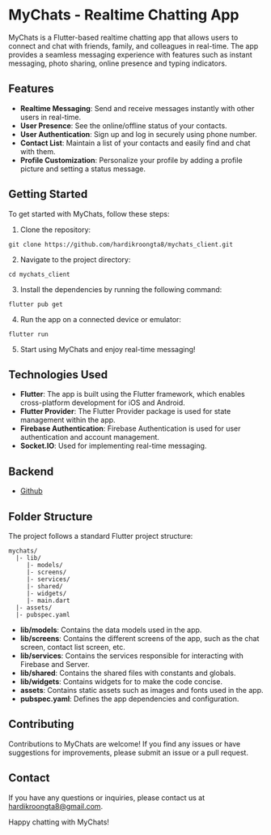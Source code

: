 # MyChats - Realtime Chatting App

MyChats is a Flutter-based realtime chatting app that allows users to connect and chat with friends, family, and colleagues in real-time. The app provides a seamless messaging experience with features such as instant messaging, photo sharing, online presence and typing indicators.

## Features

- **Realtime Messaging**: Send and receive messages instantly with other users in real-time.
- **User Presence**: See the online/offline status of your contacts.
- **User Authentication**: Sign up and log in securely using phone number.
- **Contact List**: Maintain a list of your contacts and easily find and chat with them.
- **Profile Customization**: Personalize your profile by adding a profile picture and setting a status message.

## Getting Started

To get started with MyChats, follow these steps:

1. Clone the repository:

```shell
git clone https://github.com/hardikroongta8/mychats_client.git
```

2. Navigate to the project directory:

```shell
cd mychats_client
```

3. Install the dependencies by running the following command:

```shell
flutter pub get
```

4. Run the app on a connected device or emulator:

```shell
flutter run
```

5. Start using MyChats and enjoy real-time messaging!

## Technologies Used

- **Flutter**: The app is built using the Flutter framework, which enables cross-platform development for iOS and Android.
- **Flutter Provider**: The Flutter Provider package is used for state management within the app.
- **Firebase Authentication**: Firebase Authentication is used for user authentication and account management.
- **Socket.IO**: Used for implementing real-time messaging.

## Backend
- [Github](https://github.com/hardikroongta8/mychats_backend)

## Folder Structure

The project follows a standard Flutter project structure:

```
mychats/
  |- lib/
     |- models/
     |- screens/
     |- services/
     |- shared/
     |- widgets/
     |- main.dart
  |- assets/
  |- pubspec.yaml
```

- **lib/models**: Contains the data models used in the app.
- **lib/screens**: Contains the different screens of the app, such as the chat screen, contact list screen, etc.
- **lib/services**: Contains the services responsible for interacting with Firebase and Server.
- **lib/shared**: Contains the shared files with constants and globals.
- **lib/widgets**: Contains widgets for to make the code concise. 
- **assets**: Contains static assets such as images and fonts used in the app.
- **pubspec.yaml**: Defines the app dependencies and configuration.

## Contributing

Contributions to MyChats are welcome! If you find any issues or have suggestions for improvements, please submit an issue or a pull request.

## Contact

If you have any questions or inquiries, please contact us at hardikroongta8@gmail.com.

Happy chatting with MyChats!
